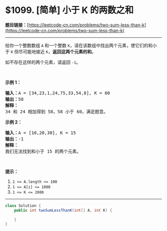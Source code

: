 # $1099. [简单] 小于 K 的两数之和

**题目链接：**[https://leetcode-cn.com/problems/two-sum-less-than-k](https://leetcode-cn.com/problems/two-sum-less-than-k)

---

<div class="content__1Y2H">
 <div class="notranslate">
  <p>给你一个整数数组&nbsp;<code>A</code> 和一个整数&nbsp;<code>K</code>，请在该数组中找出两个元素，使它们的和小于&nbsp;<code>K</code>&nbsp;但尽可能地接近 <code>K</code>，<strong>返回这两个元素的和</strong>。</p> 
  <p>如不存在这样的两个元素，请返回 <code>-1</code>。</p> 
  <p>&nbsp;</p> 
  <p><strong>示例 1：</strong></p> 
  <pre class="language-text"><strong>输入：</strong>A = [34,23,1,24,75,33,54,8], K = 60
<strong>输出：</strong>58
<strong>解释：</strong>
34 和 24 相加得到 58，58 小于 60，满足题意。
</pre> 
  <p><strong>示例&nbsp;2：</strong></p> 
  <pre class="language-text"><strong>输入：</strong>A = [10,20,30], K = 15
<strong>输出：</strong>-1
<strong>解释：</strong>
我们无法找到和小于 15 的两个元素。</pre> 
  <p>&nbsp;</p> 
  <p><strong>提示：</strong></p> 
  <ol> 
   <li><code>1 &lt;= A.length &lt;= 100</code></li> 
   <li><code>1 &lt;= A[i] &lt;= 1000</code></li> 
   <li><code>1 &lt;= K &lt;= 2000</code></li> 
  </ol> 
 </div>
</div>

---

```java
class Solution {
    public int twoSumLessThanK(int[] A, int K) {
        
    }
}
```